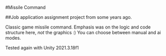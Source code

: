 #Missile Command

##Job application assignment project from some years ago.
 
Classic game missile command. Emphasis was on the logic and code structure here, _not_ the graphics :)
You can choose between manual and ai modes.

Tested again with Unity 2021.3.18f1
